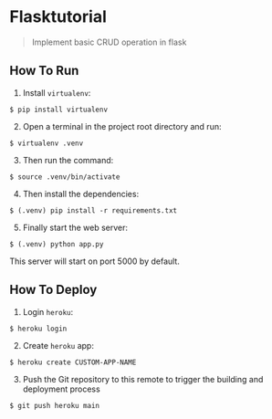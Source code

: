 # Flasktutorial

> Implement basic CRUD operation in flask

## How To Run
1. Install `virtualenv`:
```
$ pip install virtualenv
```

2. Open a terminal in the project root directory and run:
```
$ virtualenv .venv
```

3. Then run the command:
```
$ source .venv/bin/activate
```

4. Then install the dependencies:
```
$ (.venv) pip install -r requirements.txt
```

5. Finally start the web server:
```
$ (.venv) python app.py
```

This server will start on port 5000 by default.

## How To Deploy
1. Login `heroku`:
```
$ heroku login
```
2. Create `heroku` app:
```
$ heroku create CUSTOM-APP-NAME
```
3. Push the Git repository to this remote to trigger the building and deployment process
```
$ git push heroku main
```

